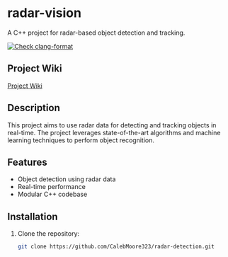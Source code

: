 # radar-vision

A C++ project for radar-based object detection and tracking.

[![Check clang-format](https://github.com/CalebMoore323/radar-vision/actions/workflows/clang-format.yaml/badge.svg)](https://github.com/CalebMoore323/radar-vision/actions/workflows/clang-format.yaml)

## Project Wiki
[Project Wiki](https://github.com/CalebMoore323/radar-vision/wiki)


## Description

This project aims to use radar data for detecting and tracking objects in real-time. The project leverages state-of-the-art algorithms and machine learning techniques to perform object recognition.

## Features

- Object detection using radar data
- Real-time performance
- Modular C++ codebase

## Installation

1. Clone the repository:
   ```bash
   git clone https://github.com/CalebMoore323/radar-detection.git
